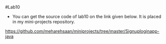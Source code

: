#Lab10

- You can get the source code of lab10 on the link given below. It is placed in my mini-projects repository.

https://github.com/meharehsaan/miniprojects/tree/master/Signuploginapp-java
